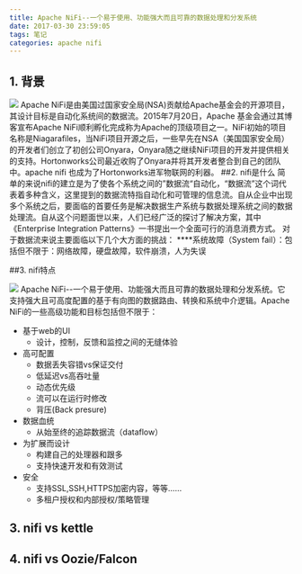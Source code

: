 ```yaml
---
title: Apache NiFi--一个易于使用、功能强大而且可靠的数据处理和分发系统
date: 2017-03-30 23:59:05
tags: 笔记
categories: apache nifi
---
```


## 1. 背景

  ![](https://nifi.apache.org/assets/images/apache-nifi-logo.svg)
        Apache NiFi是由美国过国家安全局(NSA)贡献给Apache基金会的开源项目，其设计目标是自动化系统间的数据流。2015年7月20日，Apache 基金会通过其博客宣布Apache NiFi顺利孵化完成称为Apache的顶级项目之一。NiFi初始的项目名称是Niagarafiles，当NiFi项目开源之后，一些早先在NSA（美国国家安全局）的开发者们创立了初创公司Onyara，Onyara随之继续NiFi项目的开发并提供相关的支持。Hortonworks公司最近收购了Onyara并将其开发者整合到自己的团队中。apache nifi 也成为了Hortonworks进军物联网的利器。
##2. nifi是什么
简单的来说nifi的建立是为了使各个系统之间的”数据流“自动化，“数据流”这个词代表着多种含义，这里提到的数据流特指自动化和可管理的信息流。自从企业中出现多个系统之后，要面临的首要任务是解决数据生产系统与数据处理系统之间的数据处理流。自从这个问题面世以来，人们已经广泛的探讨了解决方案，其中《Enterprise Integration Patterns》一书提出一个全面可行的消息消费方式。
对于数据流来说主要面临以下几个大方面的挑战：
****系统故障（System fail）：包括但不限于：网络故障，硬盘故障，软件崩溃，人为失误

##3. nifi特点

   ![](https://nifi.apache.org/assets/images/flow-th.png)
  Apache NiFi--一个易于使用、功能强大而且可靠的数据处理和分发系统。它支持强大且可高度配置的基于有向图的数据路由、转换和系统中介逻辑。Apache NiFi的一些高级功能和目标包括但不限于：
    
* 基于web的UI
    * 设计，控制，反馈和监控之间的无缝体验
* 高可配置
    * 数据丢失容错vs保证交付
    * 低延迟vs高吞吐量
    * 动态优先级
    * 流可以在运行时修改
    * 背压(Back presure)
* 数据血统
    * 从始至终的追踪数据流（dataflow）
* 为扩展而设计
    * 构建自己的处理器和跟多
    * 支持快速开发和有效测试
* 安全
    * 支持SSL,SSH,HTTPS加密内容，等等……
    * 多租户授权和内部授权/策略管理 

## 3. nifi vs kettle

## 4. nifi vs Oozie/Falcon 


